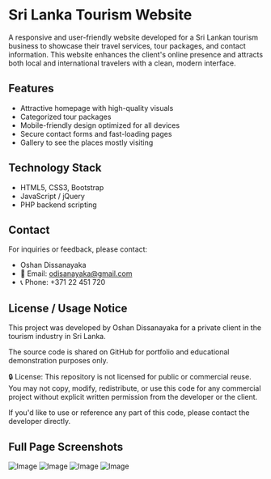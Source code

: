 # Sri Lanka Tourism Website

A responsive and user-friendly website developed for a Sri Lankan tourism business to showcase their travel services, tour packages, and contact information. This website enhances the client's online presence and attracts both local and international travelers with a clean, modern interface.

## Features

- Attractive homepage with high-quality visuals  
- Categorized tour packages
- Mobile-friendly design optimized for all devices  
- Secure contact forms and fast-loading pages  
- Gallery to see the places mostly visiting

## Technology Stack

- HTML5, CSS3, Bootstrap  
- JavaScript / jQuery  
- PHP backend scripting  

## Contact
For inquiries or feedback, please contact:
- Oshan Dissanayaka
- 📧 Email: odisanayaka@gmail.com
- 📞 Phone: +371 22 451 720

## License / Usage Notice
This project was developed by Oshan Dissanayaka for a private client in the tourism industry in Sri Lanka.

The source code is shared on GitHub for portfolio and educational demonstration purposes only.

🔒 License: This repository is not licensed for public or commercial reuse.
You may not copy, modify, redistribute, or use this code for any commercial project without explicit written permission from the developer or the client.

If you'd like to use or reference any part of this code, please contact the developer directly.

## Full Page Screenshots

![Image](https://github.com/user-attachments/assets/33a99bcc-f4e3-4d36-be88-ec8c588e294f)
![Image](https://github.com/user-attachments/assets/69bbec02-476a-4110-af2d-2e96d424a93c)
![Image](https://github.com/user-attachments/assets/199390dc-484f-4ed7-b1db-a802a2c4db41)
![Image](https://github.com/user-attachments/assets/34974fb5-8a2f-4aa7-ab42-bcb7531671f4)


